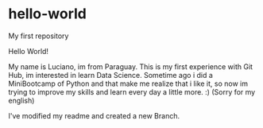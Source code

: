 # hello-world
My first repository

Hello World!

My name is Luciano, im from Paraguay. This is my first experience with Git Hub, im interested in learn Data Science. Sometime ago i did a MiniBootcamp of Python and that make me realize that i like it, so now im trying to improve my skills and learn every day a little more. :) (Sorry for my english)

I've modified my readme and created a new Branch.
